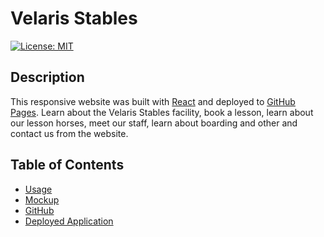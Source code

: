 # Velaris Stables

[![License: MIT](https://img.shields.io/badge/License-MIT-yellow.svg)](https://opensource.org/licenses/MIT)

## Description
This responsive website was built with [React](https://react.dev/) and deployed to [GitHub Pages](https://pages.github.com/). Learn about the Velaris Stables facility, book a lesson, learn about our lesson horses, meet our staff, learn about boarding and other and contact us from the website.

## Table of Contents
- [Usage](#usage)
- [Mockup](#mockup)
- [GitHub](#github)
- [Deployed Application](#deployed-application)

